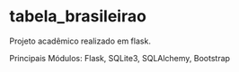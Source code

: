 # tabela_brasileirao

Projeto acadêmico realizado em flask.

Principais Módulos: Flask, SQLite3, SQLAlchemy, Bootstrap
